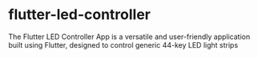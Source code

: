 # flutter-led-controller
The Flutter LED Controller App is a versatile and user-friendly application built using Flutter, designed to control generic 44-key LED light strips
